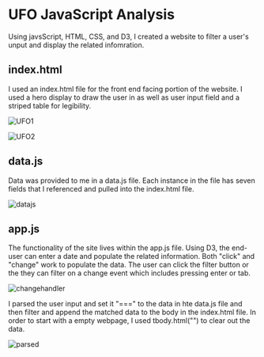 # UFO JavaScript Analysis

Using javsScript, HTML, CSS, and D3, I created a website to filter a user's unput and display the related infomration. 

## index.html
I used an index.html file for the front end facing portion of the website. I used a hero display to draw the user in as well as user input field and a striped table for legibility. 

![UFO1](https://user-images.githubusercontent.com/74504885/127592639-3efb76d0-cd92-4b11-b962-8449390f0b18.PNG)

![UFO2](https://user-images.githubusercontent.com/74504885/127592671-1df3584b-6c94-46a1-a865-60adf4ed6ea3.PNG)

## data.js
Data was provided to me in a data.js file. Each instance in the file has seven fields that I referenced and pulled into the index.html file. 

![datajs](https://user-images.githubusercontent.com/74504885/122327912-4c288c80-cef4-11eb-9ea3-c04f8648ee0c.PNG)

## app.js
The functionality of the site lives within the app.js file. Using D3, the end-user can enter a date and populate the related information. Both "click" and "change" work to populate the data. The user can click the filter button or the they can filter on a change event which includes pressing enter or tab. 

![changehandler](https://user-images.githubusercontent.com/74504885/122327694-eb00b900-cef3-11eb-9cec-19f066de8e2b.PNG)

I parsed the user input and set it "===" to the data in hte data.js file and then filter and append the matched data to the body in the index.html file. In order to start with a empty webpage, I used tbody.html("") to clear out the data.

![parsed](https://user-images.githubusercontent.com/74504885/122327827-2602ec80-cef4-11eb-8146-600b5099cedb.PNG)

